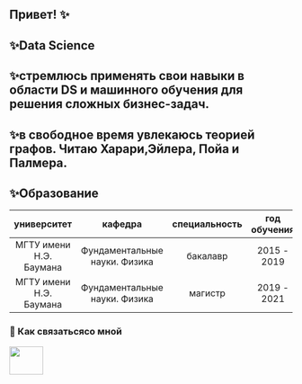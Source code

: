## Привет! ✨

✨Data Science
---
✨стремлюсь применять свои навыки в области DS и машинного обучения для решения сложных бизнес-задач.
---
✨в свободное время увлекаюсь теорией графов. Читаю Харари,Эйлера, Пойа и Палмера. 
---
## ✨Образование
|университет|кафедра|специальность|год обучения|средний балл|
|:----:|:-----:|:----:|:-----:|:-----:|
|МГТУ имени Н.Э. Баумана| Фундаментальные науки. Физика |бакалавр|2015 - 2019| 4.7 |
|МГТУ имени Н.Э. Баумана| Фундаментальные науки. Физика |магистр| 2019 - 2021 | диплом с отличием(4.94) |

### 💬 Как связатьсясо мной 
  <img src="python-logo.png" width="60" height="50" />
<!--
**ValentinaZubareva2906/ValentinaZubareva2906** is a ✨ _special_ ✨ repository because its `README.md` (this file) appears on your GitHub profile.

Here are some ideas to get you started:

- 🔭 I’m currently working on ...
- 🌱 I’m currently learning ...
- 👯 I’m looking to collaborate on ...
- 🤔 I’m looking for help with ...
- 💬 Ask me about ...
- 📫 How to reach me: ...
- 😄 Pronouns: ...
- ⚡ Fun fact: ...
-->
